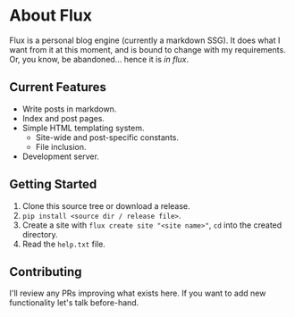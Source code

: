 # About Flux

Flux is a personal blog engine (currently a markdown SSG). It does what I want from it at this moment, and is bound to change with my requirements. Or, you know, be abandoned... hence it is _in flux_.

## Current Features

- Write posts in markdown.
- Index and post pages.
- Simple HTML templating system.
  - Site-wide and post-specific constants.
  - File inclusion.
- Development server.

## Getting Started

1. Clone this source tree or download a release.
2. `pip install <source dir / release file>`.
3. Create a site with `flux create site "<site name>"`, `cd` into the created directory.
4. Read the `help.txt` file.

## Contributing

I'll review any PRs improving what exists here. If you want to add new functionality let's talk before-hand.
